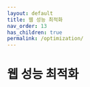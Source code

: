 ```yaml
---
layout: default
title: 웹 성능 최적화
nav_order: 13
has_children: true
permalink: /optimization/
---
```


# 웹 성능 최적화
